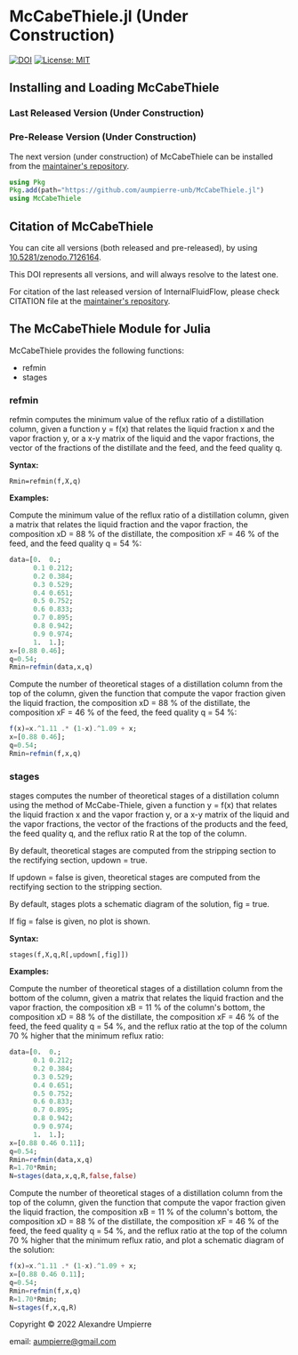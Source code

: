 # McCabeThiele.jl (Under Construction)

[![DOI](https://zenodo.org/badge/543161141.svg)](https://doi.org/10.5281/zenodo.7126164)
[![License: MIT](https://img.shields.io/badge/License-MIT-yellow.svg)](https://opensource.org/licenses/MIT)
<!-- [![version](https://juliahub.com/docs/InternalFluidFlow/version.svg)](https://juliahub.com/ui/Packages/InternalFluidFlow/zGZKl)
-->

## Installing and Loading McCabeThiele
<!-- 
McCabeThiele can be installed and loaded either
from the JuliaHub repository (last released version) or from the
[maintainer's repository](https://github.com/aumpierre-unb/McCabeThiele.jl).
-->

### Last Released Version (Under Construction)

<!--
The last version of McCabeThiele can be installed from JuliaHub repository:

```julia
using Pkg
Pkg.add("McCabeThiele")
using McCabeThiele
```

If McCabeThiele is already installed, it can be updated:

```julia
using Pkg
Pkg.update("McCabeThiele")
using McCabeThiele
```
-->

### Pre-Release Version (Under Construction)

The next version (under construction) of McCabeThiele
can be installed from the [maintainer's repository](https://github.com/aumpierre-unb/McCabeThiele.jl).

```julia
using Pkg
Pkg.add(path="https://github.com/aumpierre-unb/McCabeThiele.jl")
using McCabeThiele
```

## Citation of McCabeThiele

You can cite all versions (both released and pre-released), by using
[10.5281/zenodo.7126164](https://doi.org/10.5281/zenodo.7126164).

This DOI represents all versions, and will always resolve to the latest one.

For citation of the last released version of InternalFluidFlow, please check CITATION file at the [maintainer's repository](https://github.com/aumpierre-unb/McCabeThiele.jl).

## The McCabeThiele Module for Julia

McCabeThiele provides the following functions:

- refmin
- stages

### refmin

refmin computes the minimum value of the reflux ratio
of a distillation column, given
a function y = f(x) that relates the liquid fraction x and the vapor fraction y, or
a x-y matrix of the liquid and the vapor fractions,
the vector of the fractions of the distillate and the feed, and
the feed quality q.

**Syntax:**

```dotnetcli
Rmin=refmin(f,X,q)
```

**Examples:**

Compute the minimum value of the reflux ratio
of a distillation column, given
a matrix that relates the liquid fraction and the vapor fraction,
the composition xD = 88 % of the distillate,
the composition xF = 46 % of the feed, and
the feed quality q = 54 %:

```julia
data=[0.  0.;
      0.1 0.212;
      0.2 0.384;
      0.3 0.529;
      0.4 0.651;
      0.5 0.752;
      0.6 0.833;
      0.7 0.895;
      0.8 0.942;
      0.9 0.974;
      1.  1.];
x=[0.88 0.46];
q=0.54;
Rmin=refmin(data,x,q)
```

Compute the number of theoretical stages of a distillation column
from the top of the column, given
the function that compute the vapor fraction given the liquid fraction,
the composition xD = 88 % of the distillate,
the composition xF = 46 % of the feed,
the feed quality q = 54 %:

```julia
f(x)=x.^1.11 .* (1-x).^1.09 + x;
x=[0.88 0.46];
q=0.54;
Rmin=refmin(f,x,q)
```

### stages

stages computes the number of theoretical stages
of a distillation column using the method of McCabe-Thiele, given
a function y = f(x) that relates the liquid fraction x and the vapor fraction y, or
a x-y matrix of the liquid and the vapor fractions,
the vector of the fractions of the products and the feed,
the feed quality q, and
the reflux ratio R at the top of the column.

By default, theoretical stages are computed
from the stripping section to the rectifying section, updown = true.

If updown = false is given, theoretical stages are computed
from the rectifying section to the stripping section.

By default, stages plots a schematic diagram of the solution, fig = true.

If fig = false is given, no plot is shown.

**Syntax:**

```dotnetcli
stages(f,X,q,R[,updown[,fig]])
```

**Examples:**

Compute the number of theoretical stages of a distillation column
from the bottom of the column, given
a matrix that relates the liquid fraction and the vapor fraction,
the composition xB = 11 % of the column's bottom,
the composition xD = 88 % of the distillate,
the composition xF = 46 % of the feed,
the feed quality q = 54 %, and
the reflux ratio at the top of the column 70 % higher that the minimum reflux ratio:

```julia
data=[0.  0.;
      0.1 0.212;
      0.2 0.384;
      0.3 0.529;
      0.4 0.651;
      0.5 0.752;
      0.6 0.833;
      0.7 0.895;
      0.8 0.942;
      0.9 0.974;
      1.  1.];
x=[0.88 0.46 0.11];
q=0.54;
Rmin=refmin(data,x,q)
R=1.70*Rmin;
N=stages(data,x,q,R,false,false)
```

Compute the number of theoretical stages of a distillation column
from the top of the column, given
the function that compute the vapor fraction given the liquid fraction,
the composition xB = 11 % of the column's bottom,
the composition xD = 88 % of the distillate,
the composition xF = 46 % of the feed,
the feed quality q = 54 %, and
the reflux ratio at the top of the column 70 % higher that the minimum reflux ratio,
and plot a schematic diagram of the solution:

```julia
f(x)=x.^1.11 .* (1-x).^1.09 + x;
x=[0.88 0.46 0.11];
q=0.54;
Rmin=refmin(f,x,q)
R=1.70*Rmin;
N=stages(f,x,q,R)
```

Copyright &copy; 2022 Alexandre Umpierre

email: <aumpierre@gmail.com>
